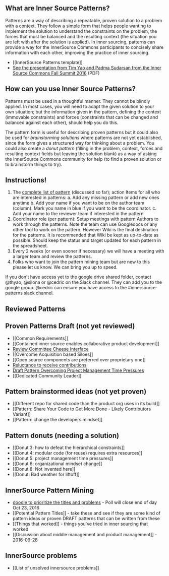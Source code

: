 ## What are Inner Source Patterns?
Patterns are a way of describing a repeatable, proven solution to a problem with a context. They follow a simple form that helps people wanting to implement the solution to understand the constraints on the problem, the forces that must be balanced and the resulting context (the situation you are left with after the solution is applied). In inner sourcing, patterns can provide a way for the InnerSource Commons participants to concisely share information with each other, improving the practice of inner sourcing.

* [[InnerSource Patterns template]]
* [See the presentation from Tim Yao and Padma Sudarsan from the Inner Source Commons Fall Summit 2016](https://drive.google.com/open?id=0B7_9iQb93uBQbnlkdHNuUGhpTXc) (PDF)

## How can you use Inner Source Patterns?
Patterns must be used in a thoughtful manner. They cannot be blindly applied. In most cases, you will need to adapt the given solution to your own situation; but the information given in the pattern, defining the context (immovable constraints) and forces (constraints that can be changed and balanced against each other), should help you do this.

The pattern form is useful for describing proven patterns but it could also be used for *brainstorming solutions* where patterns are not yet established, since the form gives a structured way for thinking about a problem. You could also create a *donut pattern* (filling in the problem, context, forces and resulting context fields but leaving the solution blank) as a way of asking the InnerSource Commons community for help (to find a proven solution or to brainstorm things to try).

## Instructions!
1. The [complete list of pattern](https://docs.google.com/spreadsheets/d/17KPZdCoquTnYSj03pX4v2vn8lrSYO_6HK20u1cwaLPg/edit#gid=0) (discussed so far); action Items for all who are interested in patterns:
    a. Add any missing pattern or add new ones anytime
    b. Add your name if you want to be on the author team (column). Mark you name in blue if you want to be the coordinator.
    c. Add your name to the reviewer team if interested in the pattern
2. Coordinator role (per pattern):
Setup meetings with pattern Authors to work through the patterns. Note the team can use Googledocs or any other tool to work on the pattern. However Wiki is the final destination for the patterns. It is recommended that Wiki be kept as up-to-date as possible. Should keep the status and target updated for each pattern in the spreadsheet.
3. Every 2 weeks (or even sooner if necessary) we will have a meeting with a larger team and review the patterns.
4. Folks who want to join the pattern mining team but are new to this please let us know. We can bring you up to speed. 

If you don't have access yet to the google drive shared folder, contact @thyao, @silona or @cedric on the Slack channel. They can add you to the google group. @cedric can ensure you have access to the #innersource-patterns slack channel.

## Reviewed Patterns

## Proven Patterns Draft (not yet reviewed)
* [[Common Requirements]]
* [[Contained inner source enables collaborative product development]]
* [Review Committee Cheese Interface](https://github.com/paypal/InnerSourceCommons/wiki/Review-Committee--aka--Cheese-Interface)
* [[Overcome Acquisition based Siloes]]  
* [[Open source components are preferred over proprietary one]]
* [Reluctance to receive contributions](https://docs.google.com/document/d/13QDN-BpE_BixRFVGjao32n4Ctim0ROXAHbBWMBOijb4/edit)
* [Draft Pattern Overcoming Project Management Time Pressures](https://github.com/paypal/InnerSourceCommons/wiki/Draft-Pattern---Overcoming-Project-Management-Time-Pressures)
* [[Dedicated Community Leader]]

## Pattern brainstormed ideas (not yet proven)
* [[Different repo for shared code than the product org uses in its build]]
* [[Pattern: Share Your Code to Get More Done - Likely Contributors Variant]]
* [[Pattern: change the developers mindset]]

## Pattern donuts (needing a solution)  

* [[Donut 3: how to defeat the hierarchical constraints]]  
* [[Donut 4: modular code (for reuse) requires extra resources]]  
* [[Donut 5: project management time pressures]]
* [[Donut 6: organizational mindset change]]  
* [[Donut 8: Not invented here]]
* [[Donut: Bad weather for liftoff]]


## InnerSource Pattern Mining
* [doodle to prioritize the titles and problems](http://doodle.com/poll/mgtwvvpaphx4y3pf) - Poll will close end of day Oct 23, 2016
* [[Potential Pattern Titles]] - take these and see if they are some kind of pattern ideas or proven DRAFT patterns that can be written from these
* [[Things that worked]] - things you've tried in inner sourcing that worked
* [[Discussion about middle management and product management]] - 2016-09-28  


## InnerSource problems
* [[List of unsolved innersource problems]]